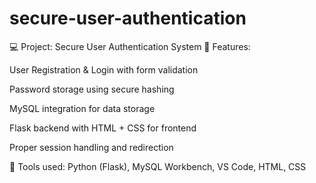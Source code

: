 # secure-user-authentication
💻 Project: Secure User Authentication System
🔐 Features:

User Registration & Login with form validation

Password storage using secure hashing

MySQL integration for data storage

Flask backend with HTML + CSS for frontend

Proper session handling and redirection

📌 Tools used: Python (Flask), MySQL Workbench, VS Code, HTML, CSS
